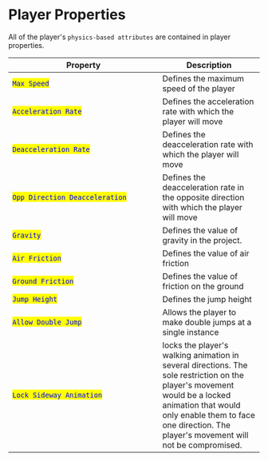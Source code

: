 # Player Properties

All of the player's `physics-based attributes` are contained in player properties.

<table><thead><tr><th width="285">Property</th><th>Description</th></tr></thead><tbody><tr><td><mark style="color:blue;"><code>Max Speed</code></mark></td><td>Defines the maximum speed of the player</td></tr><tr><td><mark style="color:blue;"><code>Acceleration Rate</code></mark></td><td>Defines the acceleration rate with which the player will move</td></tr><tr><td><mark style="color:blue;"><code>Deacceleration Rate</code></mark></td><td>Defines the deacceleration rate with which the player will move</td></tr><tr><td><mark style="color:blue;"><code>Opp Direction Deacceleration</code></mark></td><td>Defines the deacceleration rate in the opposite direction with which the player will move</td></tr><tr><td><mark style="color:blue;"><code>Gravity</code></mark></td><td>Defines the value of gravity in the project. </td></tr><tr><td><mark style="color:blue;"><code>Air Friction</code></mark></td><td>Defines the value of air friction</td></tr><tr><td><mark style="color:blue;"><code>Ground Friction</code></mark></td><td>Defines the value of friction on the ground</td></tr><tr><td><mark style="color:blue;"><code>Jump Height</code></mark></td><td>Defines the jump height</td></tr><tr><td><mark style="color:blue;"><code>Allow Double Jump</code></mark></td><td>Allows the player to make double jumps at a single instance</td></tr><tr><td><mark style="color:blue;"><code>Lock Sideway Animation</code></mark></td><td>locks the player's walking animation in several directions. The sole restriction on the player's movement would be a locked animation that would only enable them to face one direction. The player's movement will not be compromised.</td></tr></tbody></table>
